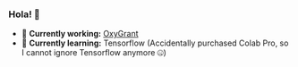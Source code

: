 ### Hola! 👋

- 🔭 **Currently working:** [OxyGrant](https://github.com/Pen-Source/OxyGrant)
- 🌱 **Currently learning:** Tensorflow (Accidentally purchased Colab Pro, so I cannot ignore Tensorflow anymore 🤐)

